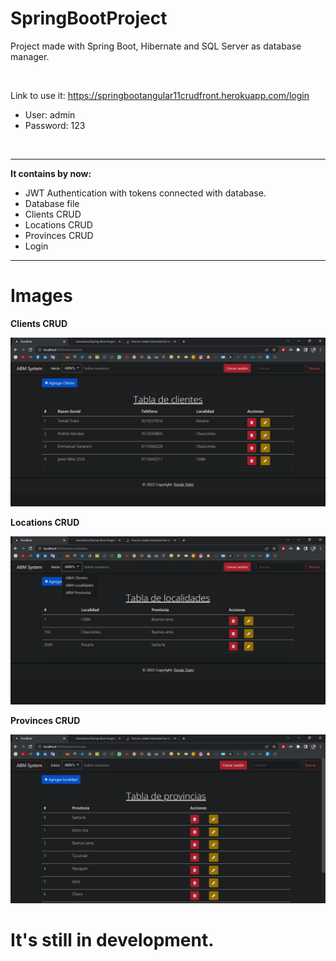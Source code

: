 # SpringBootProject
Project made with Spring Boot, Hibernate and SQL Server as database manager.

<br>

Link to use it: https://springbootangular11crudfront.herokuapp.com/login

- User: admin
- Password: 123

<br>

---

<b> It contains by now: </b>

- JWT Authentication with tokens connected with database.
- Database file
- Clients CRUD
- Locations CRUD
- Provinces CRUD
- Login

---

# Images

<b> Clients CRUD </b>

![alt text](https://github.com/tomastraini/Spring-Boot-Angular-11-CRUD/blob/main/Images/ClientsCRUD.png)

<b> Locations CRUD </b>

![alt text](https://github.com/tomastraini/Spring-Boot-Angular-11-CRUD/blob/main/Images/LocationsCRUD.png)

<b> Provinces CRUD </b>

![alt text](https://github.com/tomastraini/Spring-Boot-Angular-11-CRUD/blob/main/Images/ProvincesCRUD.png)

# It's still in development.
